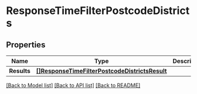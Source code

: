 # ResponseTimeFilterPostcodeDistricts

## Properties

Name | Type | Description | Notes
------------ | ------------- | ------------- | -------------
**Results** | [**[]ResponseTimeFilterPostcodeDistrictsResult**](ResponseTimeFilterPostcodeDistrictsResult.md) |  | 

[[Back to Model list]](../README.md#documentation-for-models) [[Back to API list]](../README.md#documentation-for-api-endpoints) [[Back to README]](../README.md)


